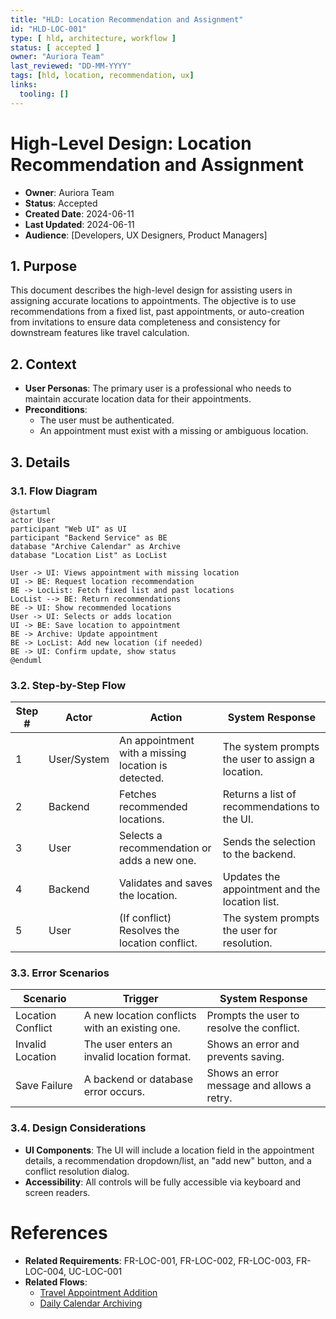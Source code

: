 ```yaml
---
title: "HLD: Location Recommendation and Assignment"
id: "HLD-LOC-001"
type: [ hld, architecture, workflow ]
status: [ accepted ]
owner: "Auriora Team"
last_reviewed: "DD-MM-YYYY"
tags: [hld, location, recommendation, ux]
links:
  tooling: []
---
```


# High-Level Design: Location Recommendation and Assignment

- **Owner**: Auriora Team
- **Status**: Accepted
- **Created Date**: 2024-06-11
- **Last Updated**: 2024-06-11
- **Audience**: [Developers, UX Designers, Product Managers]

## 1. Purpose

This document describes the high-level design for assisting users in assigning accurate locations to appointments. The objective is to use recommendations from a fixed list, past appointments, or auto-creation from invitations to ensure data completeness and consistency for downstream features like travel calculation.

## 2. Context

- **User Personas**: The primary user is a professional who needs to maintain accurate location data for their appointments.
- **Preconditions**:
  - The user must be authenticated.
  - An appointment must exist with a missing or ambiguous location.

## 3. Details

### 3.1. Flow Diagram

```mermaid
@startuml
actor User
participant "Web UI" as UI
participant "Backend Service" as BE
database "Archive Calendar" as Archive
database "Location List" as LocList

User -> UI: Views appointment with missing location
UI -> BE: Request location recommendation
BE -> LocList: Fetch fixed list and past locations
LocList --> BE: Return recommendations
BE -> UI: Show recommended locations
User -> UI: Selects or adds location
UI -> BE: Save location to appointment
BE -> Archive: Update appointment
BE -> LocList: Add new location (if needed)
BE -> UI: Confirm update, show status
@enduml
```

### 3.2. Step-by-Step Flow

| Step # | Actor        | Action                                      | System Response                                      |
|--------|--------------|---------------------------------------------|------------------------------------------------------|
| 1      | User/System  | An appointment with a missing location is detected. | The system prompts the user to assign a location.    |
| 2      | Backend      | Fetches recommended locations.              | Returns a list of recommendations to the UI.         |
| 3      | User         | Selects a recommendation or adds a new one. | Sends the selection to the backend.                  |
| 4      | Backend      | Validates and saves the location.           | Updates the appointment and the location list.       |
| 5      | User         | (If conflict) Resolves the location conflict. | The system prompts the user for resolution.          |

### 3.3. Error Scenarios

| Scenario          | Trigger                                     | System Response                                 |
|-------------------|---------------------------------------------|-------------------------------------------------|
| Location Conflict | A new location conflicts with an existing one.| Prompts the user to resolve the conflict.       |
| Invalid Location  | The user enters an invalid location format. | Shows an error and prevents saving.             |
| Save Failure      | A backend or database error occurs.         | Shows an error message and allows a retry.      |

### 3.4. Design Considerations

- **UI Components**: The UI will include a location field in the appointment details, a recommendation dropdown/list, an "add new" button, and a conflict resolution dialog.
- **Accessibility**: All controls will be fully accessible via keyboard and screen readers.

# References

- **Related Requirements**: FR-LOC-001, FR-LOC-002, FR-LOC-003, FR-LOC-004, UC-LOC-001
- **Related Flows**:
  - [Travel Appointment Addition](HLD-TRV-001-Travel-Appointment-Addition.md)
  - [Daily Calendar Archiving](HLD-CAL-001-Daily-Calendar-Archiving.md)
